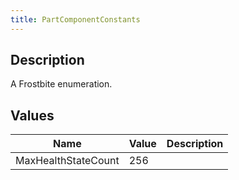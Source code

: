 ```yaml
---
title: PartComponentConstants
---
```

## Description

A Frostbite enumeration.

## Values

| Name                | Value | Description |
| ------------------- | ----- | ----------- |
| MaxHealthStateCount | 256   |             |
